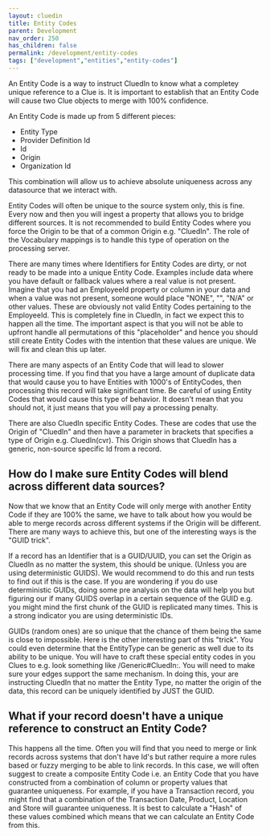 ```yaml
---
layout: cluedin
title: Entity Codes
parent: Development
nav_order: 250
has_children: false
permalink: /development/entity-codes
tags: ["development","entities","entity-codes"]
---
```


An Entity Code is a way to instruct CluedIn to know what a completey unique reference to a Clue is. It is important to establish that an Entity Code will cause two Clue objects to merge with 100% confidence. 

An Entity Code is made up from 5 different pieces:

 - Entity Type
 - Provider Definition Id
 - Id
 - Origin
 - Organization Id

This combination will allow us to achieve absolute uniqueness across any datasource that we interact with. 

Entity Codes will often be unique to the source system only, this is fine. Every now and then you will ingest a property that allows you to bridge different sources. It is not recommended to build Entity Codes where you force the Origin to be that of a common Origin e.g. "CluedIn". The role of the Vocabulary mappings is to handle this type of operation on the processing server. 

There are many times where Identifiers for Entity Codes are dirty, or not ready to be made into a unique Entity Code. Examples include data where you have default or fallback values where a real value is not present. Imagine that you had an EmployeeId property or column in your data and when a value was not present, someone would place "NONE", "", "N/A" or other values. These are obviously not valid Entity Codes pertaining to the EmployeeId. This is completely fine in CluedIn, in fact we expect this to happen all the time. The important aspect is that you will not be able to upfront handle all permutations of this "placeholder" and hence you should still create Entity Codes with the intention that these values are unique. We will fix and clean this up later. 

There are many aspects of an Entity Code that will lead to slower processing time. If you find that you have a large amount of duplicate data that would cause you to have Entities with 1000's of EntityCodes, then processing this record will take significant time. Be careful of using Entity Codes that would cause this type of behavior. It doesn't mean that you should not, it just means that you will pay a processing penalty. 

There are also CluedIn specific Entity Codes. These are codes that use the Origin of "CluedIn" and then have a parameter in brackets that specifies a type of Origin e.g. CluedIn(cvr). This Origin shows that CluedIn has a generic, non-source specific Id from a record. 

## How do I make sure Entity Codes will blend across different data sources?

Now that we know that an Entity Code will only merge with another Entity Code if they are 100% the same, we have to talk about how you would be able to merge records across different systems if the Origin will be different. There are many ways to achieve this, but one of the interesting ways is the "GUID trick".

If a record has an Identifier that is a GUID/UUID, you can set the Origin as CluedIn as no matter the system, this should be unique. (Unless you are using deterministic GUIDS). We would recommend to do this and run tests to find out if this is the case. If you are wondering if you do use deterministic GUIDs, doing some pre analysis on the data will help you but figuring our if many GUIDS overlap in a certain sequence of the GUID e.g. you might mind the first chunk of the GUID is replicated many times. This is a strong indicator you are using deterministic IDs. 

GUIDs (random ones) are so unique that the chance of them being the same is close to impossible. Here is the other interesting part of this "trick". You could even determine that the EntityType can be generic as well due to its ability to be unique. You will have to craft these special entity codes in you Clues to e.g. look something like /Generic#CluedIn:<GUID>. You will need to make sure your edges support the same mechanism. In doing this, your are instructing CluedIn that no matter the Entity Type, no matter the origin of the data, this record can be uniquely identified by JUST the GUID.


## What if your record doesn't have a unique reference to construct an Entity Code? 

This happens all the time. Often you will find that you need to merge or link records across systems that don't have Id's but rather require a more rules based or fuzzy merging to be able to link records. In this case, we will often suggest to create a composite Entity Code i.e. an Entity Code that you have constructed from a combination of column or property values that guarantee uniqueness. For example, if you have a Transaction record, you might find that a combination of the Transaction Date, Product, Location and Store will guarantee uniqueness. It is best to calculate a "Hash" of these values combined which means that we can calculate an Entity Code from this. 

